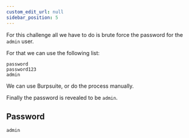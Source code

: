 ```yaml
---
custom_edit_url: null
sidebar_position: 5
---
```


For this challenge all we have to do is brute force the password for the `admin` user.

For that we can use the following list:

```
password
password123
admin
```

We can use Burpsuite, or do the process manually.

Finally the password is revealed to be `admin`.

## Password

```
admin
```
